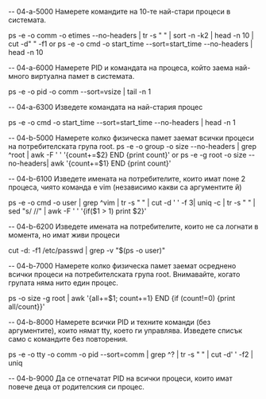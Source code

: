 -- 04-a-5000
Намерете командите на 10-те най-стари процеси в системата.

ps -e -o comm -o etimes --no-headers | tr -s " " | sort -n -k2 | head -n 10 | cut -d" " -f1
or
ps -e -o cmd -o start_time --sort=start_time --no-headers | head -n 10

-- 04-a-6000
Намерете PID и командата на процеса, който заема най-много виртуална памет в системата.

ps -e -o pid -o comm --sort=vsize | tail -n 1


-- 04-a-6300
Изведете командата на най-стария процес

ps -e -o cmd -o start_time --sort=start_time --no-headers | head -n 1

-- 04-b-5000
Намерете колко физическа памет заемат всички процеси на потребителската група root.
ps -e -o group -o size --no-headers | grep ^root | awk -F ' ' '{count+=$2} END {print count}'
or
ps -e -g root -o size --no-headers| awk '{count+=$1} END {print count}'

-- 04-b-6100
Изведете имената на потребителите, които имат поне 2 процеса, чиято команда е vim (независимо какви са аргументите й)

ps -e -o cmd -o user | grep ^vim | tr -s " "  | cut -d ' ' -f 3| uniq -c | tr -s " " | sed "s/ //" | awk -F ' ' '{if($1 > 1) print $2}'

-- 04-b-6200
Изведете имената на потребителите, които не са логнати в момента, но имат живи процеси

cut -d: -f1 /etc/passwd | grep -v "$(ps -o user)"

-- 04-b-7000
Намерете колко физическа памет заемат осреднено всички процеси на потребителската група root. Внимавайте, когато групата няма нито един процес.

ps -o size -g root | awk '{all+=$1; count+=1} END {if (count!=0) {print all/count}}'

-- 04-b-8000
Намерете всички PID и техните команди (без аргументите), които нямат tty, което ги управлява. Изведете списък само с командите без повторения.

ps -e -o tty -o comm -o pid --sort=comm | grep ^? | tr -s " " | cut -d' ' -f2 | uniq 

-- 04-b-9000
Да се отпечатат PID на всички процеси, които имат повече деца от родителския си процес.